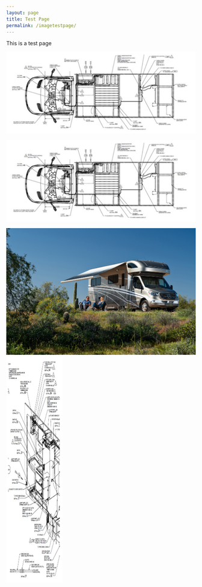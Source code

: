 ```yaml
---
layout: page
title: Test Page
permalink: /imagetestpage/
---
```


This is a test page

<img src="/assets/vandrawing.jpg">

![vandrawing](/assets/vandrawing.jpg)

<img src="/assets/VW-Lifestyle%2005-20.jpg" title="View 24J"/>

<img src="/assets/narrowdrawing1.jpg" alt="drawing 1" title="drawing 1" width="150" height="600" />

	
  

                                                              
